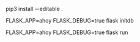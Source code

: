 pip3 install --editable .

FLASK_APP=ahoy FLASK_DEBUG=true flask initdb

FLASK_APP=ahoy FLASK_DEBUG=true flask run
